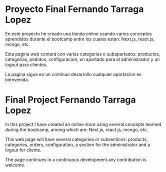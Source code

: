 # Proyecto Final Fernando Tarraga Lopez

En este proyecto he creado una tienda online usando varios conceptos aprendidos durante el bootcamp entre los cuales estan: Next.js, react.js, mongo, etc.

Esta pagina web contará con varias categorias o subapartados: productos, categorias, pedidos, configuracion, un apartado para el administrador y un logout para clientes.

La pagina sigue en un continuo desarrollo cualquier aportacion es bienvenida.

# Final Project Fernando Tarraga Lopez

In this project I have created an online store using several concepts learned during the bootcamp, among which are: Next.js, react.js, mongo, etc.

This web page will have several categories or subsections: products, categories, orders, configuration, a section for the administrator and a logout for clients.

The page continues in a continuous development any contribution is welcome.